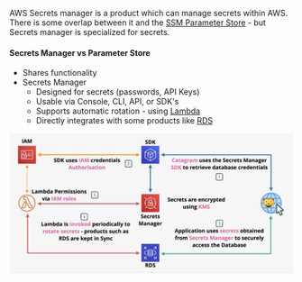 AWS Secrets manager is a product which can manage secrets within AWS. There is some overlap between it and the [SSM Parameter Store](SSM%20Parameter%20Store.md) - but Secrets manager is specialized for secrets.

#### Secrets Manager vs Parameter Store
- Shares functionality
- Secrets Manager
	- Designed for secrets (passwords, API Keys)
	- Usable via Console, CLI, API, or SDK's
	- Supports automatic rotation - using [Lambda](../Compute/Serverless/Lambda.md)
	- Directly integrates with some products like [RDS](../Database/RDS/RDS.md)

![Pasted image 20250621220807.png](_atts/Pasted%20image%2020250621220807.png)